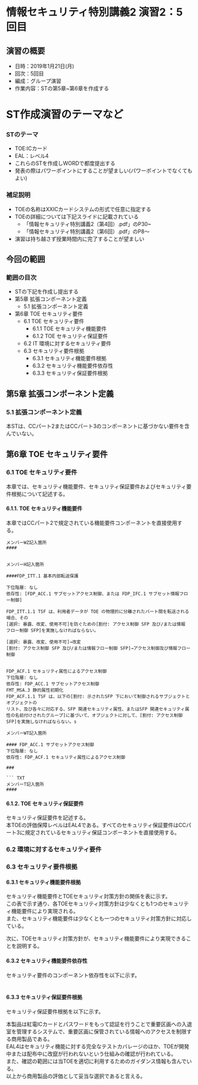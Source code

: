 # 情報セキュリティ特別講義2 演習2：5回目
## 演習の概要
- 日時：2019年1月21日(月)
- 回次：5回目
- 編成：グループ演習
- 作業内容：STの第5章~第6章を作成する

# ST作成演習のテーマなど
### STのテーマ
- TOE:ICカード
- EAL：レベル4
- これらのSTを作成しWORDで都度提出する
- 発表の際はパワーポイントにすることが望ましい(パワーポイントでなくてもよい)

### 補足説明
- TOEの名称はXXICカードシステムの形式で任意に指定する
- TOEの詳細については下記スライドに記載されている
  - 「情報セキュリティ特別講義2（第4回）.pdf」のP30~
  - 「情報セキュリティ特別講義2（第6回）.pdf」のP8～
- 演習は持ち越さず授業時間内に完了することが望ましい

## 今回の範囲
### 範囲の目次
- STの下記を作成し提出する
- 第5章 拡張コンポーネント定義
  - 5.1 拡張コンポーネント定義
- 第6章 TOE セキュリティ要件
  - 6.1 TOE セキュリティ要件
    - 6.1.1 TOE セキュリティ機能要件
    - 6.1.2 TOE セキュリティ保証要件
  - 6.2 IT 環境に対するセキュリティ要件
  - 6.3 セキュリティ要件根拠
    - 6.3.1 セキュリティ機能要件根拠
    - 6.3.2 セキュリティ機能要件依存性
    - 6.3.3 セキュリティ保証要件根拠

## 第5章 拡張コンポーネント定義
### 5.1 拡張コンポーネント定義
本STは、CCパート2またはCCパート3のコンポーネントに基づかない要件を含んでいない。

## 第6章 TOE セキュリティ要件
### 6.1 TOE セキュリティ要件
本章では、セキュリティ機能要件、セキュリティ保証要件およびセキュリティ要件根拠について記述する。

#### 6.1.1. TOE セキュリティ機能要件
本章ではCCパート2で規定されている機能要件コンポーネントを直接使用する。

``` TXT
メンバーWZ記入箇所
#### 


```

```TXT
メンバーH記入箇所

####FDP_ITT.1 基本内部転送保護

下位階層: なし
依存性: [FDP_ACC.1 サブセットアクセス制御、または FDP_IFC.1 サブセット情報フロー制御]

FDP_ITT.1.1 TSF は、利用者データが TOE の物理的に分離されたパート間を転送される場合、その
[選択: 暴露、改変、使用不可]を防ぐための[割付: アクセス制御 SFP 及び/または情報
フロー制御 SFP]を実施しなければならない。

[選択: 暴露、改変、使用不可]→改変
[割付: アクセス制御 SFP 及び/または情報フロー制御 SFP]→アクセス制御及び情報フロー制御


FDP_ACF.1 セキュリティ属性によるアクセス制御
下位階層: なし
依存性: FDP_ACC.1 サブセットアクセス制御
FMT_MSA.3 静的属性初期化
FDP_ACF.1.1 TSF は、以下の[割付: 示されたSFP 下において制御されるサブジェクトとオブジェクトの
リスト、及び各々に対応する、SFP 関連セキュリティ属性、またはSFP 関連セキュリティ属
性の名前付けされたグループ]に基づいて、オブジェクトに対して、[割付: アクセス制御
SFP]を実施しなければならない。s
```

```TXT
メンバーWT記入箇所

#### FDP_ACC.1 サブセットアクセス制御
下位階層: なし
依存性: FDP_ACF.1 セキュリティ属性によるアクセス制御

### 

``` TXT
メンバーT記入箇所
####
```




#### 6.1.2. TOE セキュリティ保証要件
セキュリティ保証要件を記述する。  
本TOEの評価保障レベルはEAL4である。すべてのセキュリティ保証要件はCCパート3に規定されているセキュリティ保証コンポーネントを直接使用する。
  
### 6.2 環境に対するセキュリティ要件

### 6.3 セキュリティ要件根拠
#### 6.3.1 セキュリティ機能要件根拠
セキュリティ機能要件とTOEセキュリティ対策方針の関係を表に示す。  
この表で示す通り、各TOEセキュリティ対策方針は少なくとも1つのセキュリティ機能要件により実現される。  
また、セキュリティ機能要件は少なくとも一つのセキュリティ対策方針に対応している。  
  
次に、TOEセキュリティ対策方針が、セキュリティ機能要件により実現できることを説明する。  
#### 6.3.2 セキュリティ機能要件依存性
セキュリティ要件のコンポーネント依存性を以下に示す。  
 　
#### 6.3.3 セキュリティ保証要件根拠
セキュリティ保証要件根拠を以下に示す。  
  
本製品は紅電ICカードとパスワードをもって認証を行うことで重要区画への入退室を管理するシステムで、重要区画に保管されている情報へのアクセスを制限する商用製品である。  
EAL4はセキュリティ機能に対する完全なテストカバレージのほか、TOEが開発中または配布中に改竄が行われないという仕組みの確認が行われている。  
また、確認の範囲には当TOEを適切に利用するためのガイダンス情報も含んでいる。  
以上から商用製品の評価として妥当な選択であると言える。  
